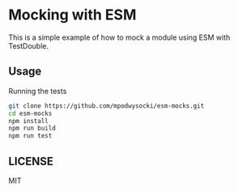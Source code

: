 # Mocking with ESM

This is a simple example of how to mock a module using ESM with TestDouble.

## Usage

Running the tests

```sh
git clone https://github.com/mpodwysocki/esm-mocks.git
cd esm-mocks
npm install
npm run build
npm run test
```

## LICENSE

MIT
